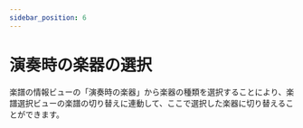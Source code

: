 ```yaml
---
sidebar_position: 6
---
```


# 演奏時の楽器の選択

楽譜の情報ビューの「演奏時の楽器」から楽器の種類を選択することにより、楽譜選択ビューの楽譜の切り替えに連動して、ここで選択した楽器に切り替えることができます。
